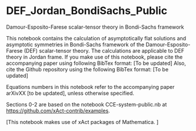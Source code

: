 # DEF_Jordan_BondiSachs_Public

Damour-Esposito-Farese scalar-tensor theory in Bondi-Sachs framework

This notebook contains the calculation of asymptotically flat solutions and asymptotic symmetries in Bondi-Sachs framework of the Damour-Esposito-Farese (DEF) scalar-tensor theory. The calculations are applicable to DEF theory in Jordan frame. If you make use of this notebook, please cite the accompanying paper using following BibTex format:
[To be updated]
Also, cite the Github repository using the following BibTex format:
[To be updated]

Equations numbers in this notebook refer to the accompanying paper arXivXX [to be updated], unless otherwise specified.

Sections 0-2  are based on the notebook CCE-system-public.nb at https://github.com/xAct-contrib/examples.

[This notebook makes use of xAct packages of Mathematica. ]
